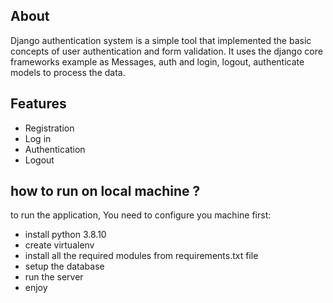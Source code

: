 ## About
Django authentication system is a simple tool that implemented the basic concepts of user authentication and form validation. 
It uses the django core frameworks example as Messages, auth and login, logout, authenticate models to process the data. 

## Features
* Registration
* Log in 
* Authentication 
* Logout

## how to run on local machine ? 
to run the application, You need to configure you machine first:
* install python 3.8.10
* create virtualenv
* install all the required modules from requirements.txt file
* setup the database
* run the server
* enjoy